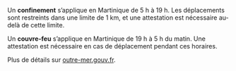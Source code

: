 <div class="conseil conseil-jaune">

Un **confinement** s’applique en Martinique de 5 h à 19 h. Les déplacements sont restreints dans une limite de 1 km, et une attestation est nécessaire au-delà de cette limite.

Un **couvre-feu** s’applique en Martinique de 19 h à 5 h du matin. Une attestation est nécessaire en cas de déplacement pendant ces horaires.

Plus de détails sur [outre-mer.gouv.fr](https://outre-mer.gouv.fr/informations-coronavirus#Martinique).

</div>
